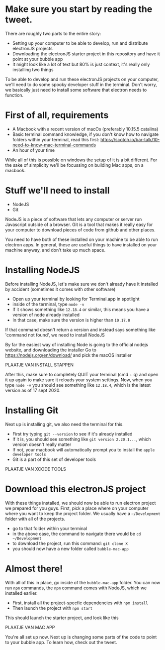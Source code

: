 # Make sure you start by reading the tweet.

There are roughly two parts to the entire story:

- Setting up your computer to be able to develop, run and distribute electronJS projects
- Downloading the electronJS starter project in this repository and have it point at your bubble app
- It might look like a lot of text but 80% is just context, it's really only installing two things

To be able to develop and run these electronJS projects on your computer, we'll need to do some spooky developer stuff in the terminal.
Don't worry, we basically just need to install some software that electron needs to function.

# First of all, requirements

- A Macbook with a recent version of macOs (preferably 10.15.5 catalina)
- Basic terminal command knowledge, if you don't know how to navigate folders within your terminal, read this first: https://scotch.io/bar-talk/10-need-to-know-mac-terminal-commands
- An hour of your time

While all of this is possible on windows the setup of it is a bit different.
For the sake of simplicity we'll be focussing on building Mac apps, on a macbook.

# Stuff we'll need to install

- NodeJS
- Git

NodeJS is a piece of software that lets any computer or server run Javascript outside of a browser.
Git is a tool that makes it really easy for your computer to download pieces of code from github and other places.

You need to have both of these installed on your machine to be able to run electron apps.
In general, these are useful things to have installed on your machine anyway, and don't take up much space.

# Installing NodeJS

Before installing NodeJS, let's make sure we don't already have it installed by accident (sometimes it comes with other software)

- Open up your terminal by looking for Terminal.app in spotlight
- inside of the terminal, type `node -v`
- If it shows something like `12.18.4` or similar, this means you have a version of node already installed
- In that case, make sure the version is higher than `10.17.0`

If that command doesn't return a version and instead says something like 'command not found', we need to install NodeJS

By far the easiest way of installing Node is going to the official nodejs website, and downloading the installer
Go to https://nodejs.org/en/download/ and pick the macOS installer

PLAATJE VAN INSTALL STAPPEN

After this, make sure to completely QUIT your terminal (cmd + q) and open it up again to make sure it reloads your system settings.
Now, when you type `node -v` you should see something like `12.18.4`, which is the latest version as of 17 sept 2020.

# Installing Git

Next up is installing git, we also need the terminal for this.

- First try typing `git --version` to see if it's already installed
- If it is, you should see something like `git version 2.20.1...`, which version doesn't really matter
- If not, your macbook will automatically prompt you to install the `apple developer tools`
- Git is a part of this set of developer tools

PLAATJE VAN XCODE TOOLS

# Download this electronJS project

With these things installed, we should now be able to run electron project we prepared for you guys.
First, pick a place where on your computer where you want to keep the project folder.
We usually have a `~/Development` folder with all of the projects.

- go to that folder within your terminal
- in the above case, the command to navigate there would be `cd ~/Development`
- to download the project, run this command: `git clone X`
- you should now have a new folder called `bubble-mac-app`

# Almost there!

With all of this in place, go inside of the `bubble-mac-app` folder.
You can now run `npm` commands, the `npm` command comes with NodeJS, which we installed earlier.

- First, install all the project-specfic dependencies with `npm install`
- Then launch the project with `npm start`

This should launch the starter project, and look like this

PLAATJE VAN MAC APP

You're all set up now.
Next up is changing some parts of the code to point to your bubble app.
To learn how, check out the tweet.
